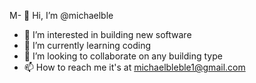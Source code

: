 M- 👋 Hi, I’m @michaelble
- 👀 I’m interested in building new software 
- 🌱 I’m currently learning coding 
- 💞️ I’m looking to collaborate on any building type 
- 📫 How to reach me it's at michaelbleble1@gmail.com

<!---
michaelble/michaelble is a ✨ special ✨ repository because its `README.md` (this file) appears on your GitHub profile.
You can click the Preview link to take a look at your changes.
--->
